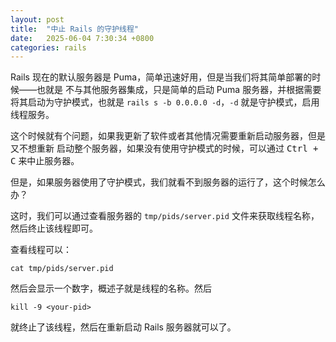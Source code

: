 ```yaml
---
layout: post
title:  "中止 Rails 的守护线程"
date:   2025-06-04 7:30:34 +0800
categories: rails
---
```


Rails 现在的默认服务器是 Puma，简单迅速好用，但是当我们将其简单部署的时候——也就是
不与其他服务器集成，只是简单的启动 Puma 服务器，并根据需要将其启动为守护模式，也就是
`rails s -b 0.0.0.0 -d`，`-d` 就是守护模式，启用线程服务。

这个时候就有个问题，如果我更新了软件或者其他情况需要重新启动服务器，但是又不想重新
启动整个服务器，如果没有使用守护模式的时候，可以通过 <kbd>Ctrl + C</kbd> 来中止服务器。

但是，如果服务器使用了守护模式，我们就看不到服务器的运行了，这个时候怎么办？

这时，我们可以通过查看服务器的 `tmp/pids/server.pid` 文件来获取线程名称，然后终止该线程即可。

查看线程可以：

~~~ shell
cat tmp/pids/server.pid
~~~

然后会显示一个数字，概述子就是线程的名称。然后

~~~ shell
kill -9 <your-pid>
~~~

就终止了该线程，然后在重新启动 Rails 服务器就可以了。
